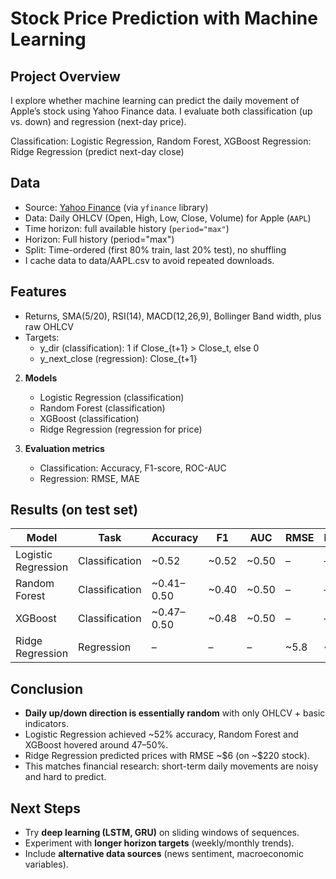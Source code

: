 # Stock Price Prediction with Machine Learning

## Project Overview
I explore whether machine learning can predict the daily movement of Apple’s stock using Yahoo Finance data.
I evaluate both classification (up vs. down) and regression (next-day price).

Classification: Logistic Regression, Random Forest, XGBoost
Regression: Ridge Regression (predict next-day close)

## Data
- Source: [Yahoo Finance](https://finance.yahoo.com/) (via `yfinance` library)  
- Data: Daily OHLCV (Open, High, Low, Close, Volume) for Apple (`AAPL`)  
- Time horizon: full available history (`period="max"`)
- Horizon: Full history (period="max")
- Split: Time-ordered (first 80% train, last 20% test), no shuffling
- I cache data to data/AAPL.csv to avoid repeated downloads.

## Features
- Returns, SMA(5/20), RSI(14), MACD(12,26,9), Bollinger Band width, plus raw OHLCV
- Targets:
  - y_dir (classification): 1 if Close_{t+1} > Close_t, else 0
  - y_next_close (regression): Close_{t+1}


2. **Models**
   - Logistic Regression (classification)  
   - Random Forest (classification)  
   - XGBoost (classification)  
   - Ridge Regression (regression for price)  

3. **Evaluation metrics**
   - Classification: Accuracy, F1-score, ROC-AUC  
   - Regression: RMSE, MAE  

## Results (on test set)
| Model                | Task           |  Accuracy  |   F1  |  AUC  | RMSE |  MAE |
|----------------------|----------------|------------|-------|-------|------|------|
| Logistic Regression  | Classification | ~0.52      | ~0.52 | ~0.50 | –    | –    |
| Random Forest        | Classification | ~0.41–0.50 | ~0.40 | ~0.50 | –    | –    |
| XGBoost              | Classification | ~0.47–0.50 | ~0.48 | ~0.50 | –    | –    |
| Ridge Regression     | Regression     | –          | –     | –     | ~5.8 | ~4.2 |

## Conclusion
- **Daily up/down direction is essentially random** with only OHLCV + basic indicators.  
- Logistic Regression achieved ~52% accuracy, Random Forest and XGBoost hovered around 47–50%.  
- Ridge Regression predicted prices with RMSE ~\$6 (on ~\$220 stock).  
- This matches financial research: short-term daily movements are noisy and hard to predict.  

## Next Steps
- Try **deep learning (LSTM, GRU)** on sliding windows of sequences.  
- Experiment with **longer horizon targets** (weekly/monthly trends).  
- Include **alternative data sources** (news sentiment, macroeconomic variables).
